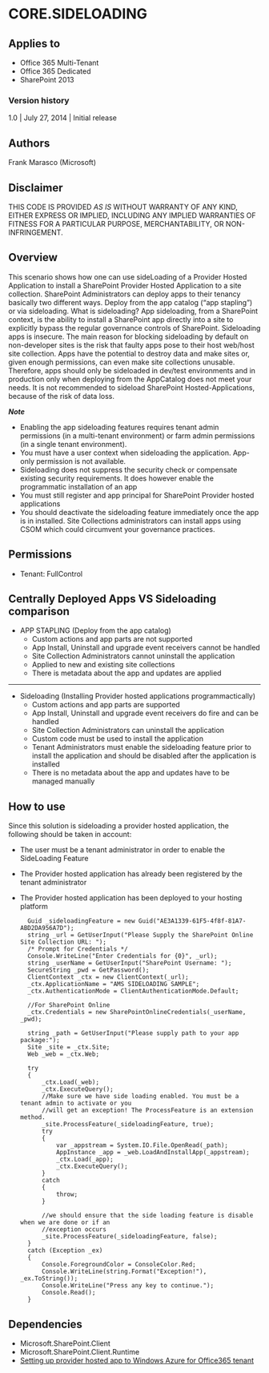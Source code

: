 # CORE.SIDELOADING #

## Applies to ##

- Office 365 Multi-Tenant 
- Office 365 Dedicated
- SharePoint 2013 

### Version history ###

1.0  | July 27, 2014 | Initial release

## Authors ##
Frank Marasco (Microsoft) 

## Disclaimer ##

THIS CODE IS PROVIDED *AS IS* WITHOUT WARRANTY OF ANY KIND, EITHER EXPRESS OR IMPLIED, INCLUDING ANY
IMPLIED WARRANTIES OF FITNESS FOR A PARTICULAR PURPOSE, MERCHANTABILITY, OR NON-INFRINGEMENT.


## Overview ##
This scenario shows how one can use sideLoading of a Provider Hosted Application to install a SharePoint Provider Hosted Application to a site collection. SharePoint Administrators can deploy apps to their tenancy basically two different ways. Deploy from the app catalog (“app stapling”) or via sideloading. What is sideloading? App sideloading, from a SharePoint context, is the ability to install a SharePoint app directly into a site to explicitly bypass the regular governance controls of SharePoint. Sideloading apps is insecure. The main reason for blocking sideloading by default on non-developer sites is the risk that faulty apps pose to their host web/host site collection. Apps have the potential to destroy data and make sites or, given enough permissions, can even make site collections unusable. Therefore, apps should only be sideloaded in dev/test environments and in production only when deploying from the AppCatalog does not meet your needs. It is not recommended to sideload SharePoint Hosted-Applications, because of the risk of data loss.

***Note***

- Enabling the app sideloading features requires tenant admin permissions (in a multi-tenant environment) or farm admin permissions (in a single tenant environment). 
- You must have a user context when sideloading the application. App-only permission is not available.
- Sideloading does not suppress the security check or compensate existing security requirements. It does however enable the programmatic installation of an app
- You must still register and app principal for SharePoint Provider hosted applications
- You should deactivate the sideloading feature immediately once the app is in installed. Site Collections administrators can install apps using CSOM which could circumvent your governance practices.



## Permissions ##

- Tenant: 		FullControl 


## Centrally Deployed Apps VS Sideloading comparison ##


- APP STAPLING (Deploy from the app catalog)  
	- Custom actions and app parts are not supported 
	- App Install, Uninstall and upgrade event receivers cannot be handled
	- Site Collection Administrators cannot uninstall the application
	- Applied to new and existing site collections
	- There is metadata about the app and updates are applied



----------
	
-  Sideloading (Installing Provider hosted applications programmactically)
	- Custom actions and app parts are supported
	- App Install, Uninstall and upgrade event receivers do fire and can be handled
	- Site Collection Administrators can uninstall the application
	- Custom code must be used to install the application
	- Tenant Administrators must enable the sideloading feature prior to install the application and should be disabled after the application is installed
	- There is no metadata about the app and updates have to be managed manually

## How to use ##

Since this solution is sideloading a provider hosted application, the following should be taken in account:

- The user must be a tenant administrator in order to enable the SideLoading Feature
- The Provider hosted application has already been registered by the tenant administrator
- The Provider hosted application has been deployed to your hosting platform

    	Guid _sideloadingFeature = new Guid("AE3A1339-61F5-4f8f-81A7-ABD2DA956A7D");
		string _url = GetUserInput("Please Supply the SharePoint Online Site Collection URL: ");
		/* Prompt for Credentials */
		Console.WriteLine("Enter Credentials for {0}", _url);
		string _userName = GetUserInput("SharePoint Username: ");
		SecureString _pwd = GetPassword();
		ClientContext _ctx = new ClientContext(_url);
		_ctx.ApplicationName = "AMS SIDELOADING SAMPLE";
		_ctx.AuthenticationMode = ClientAuthenticationMode.Default;
		
		//For SharePoint Online
		_ctx.Credentials = new SharePointOnlineCredentials(_userName, _pwd);
		
		string _path = GetUserInput("Please supply path to your app package:");
		Site _site = _ctx.Site;
		Web _web = _ctx.Web;
		
		try
		{
		 	_ctx.Load(_web);
		    _ctx.ExecuteQuery();
			//Make sure we have side loading enabled. You must be a tenant admin to activate or you 
			//will get an exception! The ProcessFeature is an extension method.
		   	_site.ProcessFeature(_sideloadingFeature, true);
		    try
		    {
		    	var _appstream = System.IO.File.OpenRead(_path);
		        AppInstance _app = _web.LoadAndInstallApp(_appstream);
		        _ctx.Load(_app);
		        _ctx.ExecuteQuery();
		    }
		    catch
		    {
		    	throw;
		    }
		
			//we should ensure that the side loading feature is disable when we are done or if an
			//exception occurs 
		    _site.ProcessFeature(_sideloadingFeature, false);
		}
		catch (Exception _ex)
		{
			Console.ForegroundColor = ConsoleColor.Red;
		    Console.WriteLine(string.Format("Exception!"), _ex.ToString());
		    Console.WriteLine("Press any key to continue.");
		    Console.Read();
		}


## Dependencies ##
- 	Microsoft.SharePoint.Client
-   Microsoft.SharePoint.Client.Runtime
-   [Setting up provider hosted app to Windows Azure for Office365 tenant](http://blogs.msdn.com/b/vesku/archive/2013/11/25/setting-up-provider-hosted-app-to-windows-azure-for-office365-tenant.aspx)




